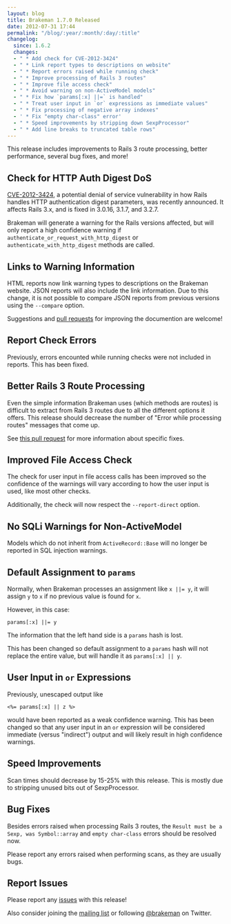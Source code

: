 ```yaml
---
layout: blog
title: Brakeman 1.7.0 Released
date: 2012-07-31 17:44
permalink: "/blog/:year/:month/:day/:title"
changelog:
  since: 1.6.2
  changes:
  - " * Add check for CVE-2012-3424"
  - " * Link report types to descriptions on website"
  - " * Report errors raised while running check"
  - " * Improve processing of Rails 3 routes"
  - " * Improve file access check"
  - " * Avoid warning on non-ActiveModel models"
  - " * Fix how `params[:x] ||=` is handled"
  - " * Treat user input in `or` expressions as immediate values"
  - " * Fix processing of negative array indexes"
  - ' * Fix "empty char-class" error'
  - " * Speed improvements by stripping down SexpProcessor"
  - " * Add line breaks to truncated table rows"
---
```



This release includes improvements to Rails 3 route processing, better performance, several bug fixes, and more!


## Check for HTTP Auth Digest DoS

[CVE-2012-3424](https://groups.google.com/d/topic/rubyonrails-security/vxJjrc15qYM/discussion), a potential denial of service vulnerability in how Rails handles HTTP authentication digest parameters, was recently announced. It affects Rails 3.x, and is fixed in 3.0.16, 3.1.7, and 3.2.7.

Brakeman will generate a warning for the Rails versions affected, but will only report a high confidence warning if `authenticate_or_request_with_http_digest` or `authenticate_with_http_digest` methods are called.

## Links to Warning Information

HTML reports now link warning types to descriptions on the Brakeman website. JSON reports will also include the link information. Due to this change, it is not possible to compare JSON reports from previous versions using the `--compare` option.

Suggestions and [pull requests](https://github.com/presidentbeef/brakeman-site) for improving the documention are welcome!

## Report Check Errors

Previously, errors encounted while running checks were not included in reports. This has been fixed.

## Better Rails 3 Route Processing

Even the simple information Brakeman uses (which methods are routes) is difficult to extract from Rails 3 routes due to all the different options it offers. This release should decrease the number of "Error while processing routes" messages that come up.

See [this pull request](https://github.com/presidentbeef/brakeman/pull/116) for more information about specific fixes.

## Improved File Access Check

The check for user input in file access calls has been improved so the confidence of the warnings will vary according to how the user input is used, like most other checks.

Additionally, the check will now respect the `--report-direct` option.

## No SQLi Warnings for Non-ActiveModel

Models which do not inherit from `ActiveRecord::Base` will no longer be reported in SQL injection warnings.

## Default Assignment to `params`

Normally, when Brakeman processes an assignment like `x ||= y`, it will assign `y` to `x` if no previous value is found for `x`.

However, in this case:

    params[:x] ||= y

The information that the left hand side is a `params` hash is lost.

This has been changed so default assignment to a `params` hash will not replace the entire value, but will handle it as `params[:x] || y`. 

## User Input in `or` Expressions

Previously, unescaped output like

    <%= params[:x] || z %>

would have been reported as a weak confidence warning. This has been changed so that any user input in an `or` expression will be considered immediate (versus "indirect") output and will likely result in high confidence warnings.

## Speed Improvements

Scan times should decrease by 15-25% with this release. This is mostly due to stripping unused bits out of SexpProcessor.

## Bug Fixes

Besides errors raised when processing Rails 3 routes, the `Result must be a Sexp, was Symbol::array` and `empty char-class` errors should be resolved now.

Please report any errors raised when performing scans, as they are usually bugs.

## Report Issues

Please report any [issues](https://github.com/presidentbeef/brakeman/issues) with this release!

Also consider joining the [mailing list](http://brakemanscanner.org/contact/) or following [@brakeman](https://twitter.com/brakeman) on Twitter. 
